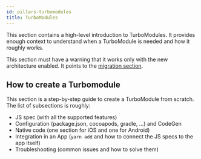 ```yaml
---
id: pillars-turbomodules
title: TurboModules
---
```


This section contains a high-level introduction to TurboModules. It provides enough context to understand when a TurboModule is needed and how it roughly works.

This section must have a warning that it works only with the new architecture enabled. It points to the [migration section](../new-architecture-intro).

## How to create a Turbomodule

This section is a step-by-step guide to create a TurboModule from scratch. The list of subsections is roughly:

- JS spec (with all the supported features)
- Configuration (package.json, cocoapods, gradle, …) and CodeGen
- Native code (one section for iOS and one for Android)
- Integration in an App (`yarn add` and how to connect the JS specs to the app itself)
- Troubleshooting (common issues and how to solve them)
